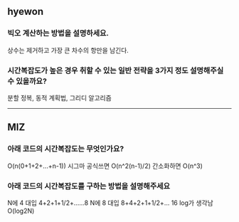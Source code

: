 ## hyewon

###  빅오 계산하는 방법을 설명하세요.

상수는 제거하고 가장 큰 차수의 항만을 남긴다.


### 시간복잡도가 높은 경우 취할 수 있는 일반 전략을 3가지 정도 설명해주실 수 있을까요?

분할 정복, 동적 계획법, 그리디 알고리즘

---

## MIZ

### 아래 코드의 시간복잡도는 무엇인가요?

O(n(0+1+2+...+n-1)) 
시그마 공식쓰면
O(n^2(n-1)/2)
간소화하면
O(n^3)

### 아래 코드의 시간복잡도를 구하는 방법을 설명해주세요

N에 4 대입 
4+2+1+1/2+......8
N에 8 대입
8+4+2+1+1/2+... 16
log가 생각남
O(log2N)

